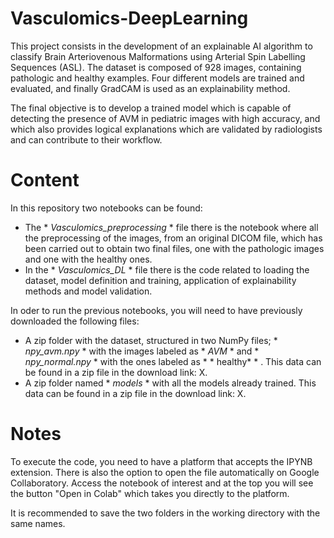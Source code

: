 # Vasculomics-DeepLearning
This project consists in the development of an explainable AI algorithm to classify Brain Arteriovenous Malformations using Arterial Spin Labelling Sequences (ASL). The dataset is composed of 928 images, containing pathologic and healthy examples.
Four different models are trained and evaluated, and finally GradCAM is used as an explainability method.

The final objective is to develop a trained model which is capable of detecting the presence of AVM in pediatric images with high accuracy, and which also provides logical explanations which are validated by radiologists and can contribute to their workflow.

# Content
In this repository two notebooks can be found:
-	The * *Vasculomics_preprocessing* * file there is the notebook where all the preprocessing of the images, from an original DICOM file, which has been carried out to obtain two final files, one with the pathologic images and one with the healthy ones.
-	In the * *Vasculomics_DL* * file there is the code related to loading the dataset, model definition and training, application of explainability methods and model validation.

In oder to run the previous notebooks, you will need to have previously downloaded the following files:
- A zip folder with the dataset, structured in two NumPy files; * *npy_avm.npy* * with the images labeled as * *AVM* * and * *npy_normal.npy* * with the ones labeled as * * healthy* * . This data can be found in a zip file in the download link: X. 
-	A zip folder named * *models* * with all the models already trained. This data can be found in a zip file in the download link: X. 

# Notes
To execute the code, you need to have a platform that accepts the IPYNB extension. There is also the option to open the file automatically on Google Collaboratory. Access the notebook of interest and at the top you will see the button "Open in Colab" which takes you directly to the platform.

It is recommended to save the two folders in the working directory with the same names.
